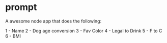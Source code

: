 prompt
======

A awesome node app that does the following:

1 - Name
2 - Dog age conversion
3 - Fav Color
4 - Legal to Drink
5 - F to C
6 - BMI
